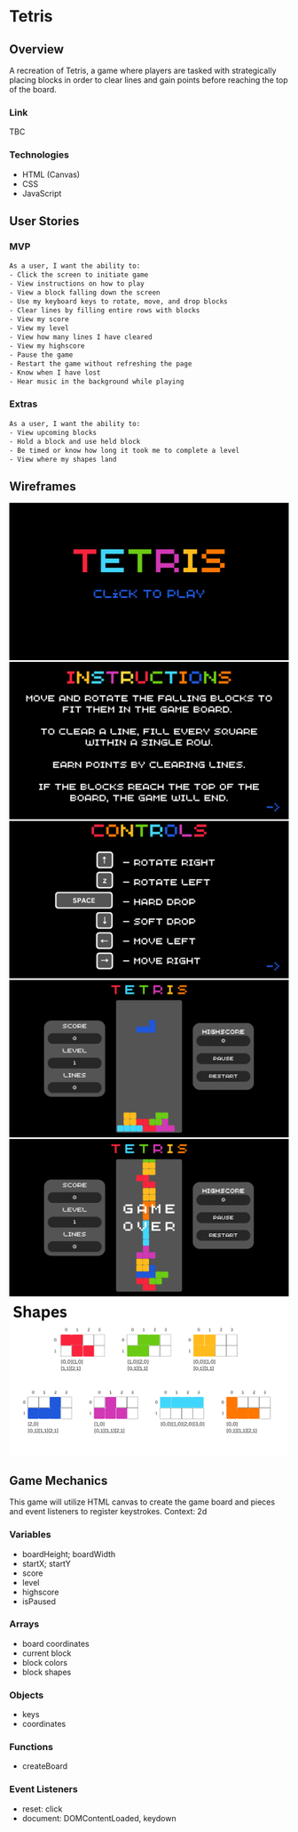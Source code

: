# Tetris

## Overview

A recreation of Tetris, a game where players are tasked with strategically placing blocks in order to clear lines and gain points before reaching the top of the board. 

### Link

TBC

### Technologies
- HTML (Canvas)
- CSS
- JavaScript

## User Stories

### MVP

```
As a user, I want the ability to:
- Click the screen to initiate game
- View instructions on how to play
- View a block falling down the screen
- Use my keyboard keys to rotate, move, and drop blocks
- Clear lines by filling entire rows with blocks
- View my score
- View my level
- View how many lines I have cleared
- View my highscore
- Pause the game
- Restart the game without refreshing the page
- Know when I have lost
- Hear music in the background while playing
```

### Extras

```
As a user, I want the ability to:
- View upcoming blocks
- Hold a block and use held block
- Be timed or know how long it took me to complete a level
- View where my shapes land
```

## Wireframes

![Home Page](img/1.png)
![Instructions](img/2.png)
![Controls](img/3.png)
![Game](img/4.png)
![Game Over](img/5.png)
![Block Shapes](img/6.png)

## Game Mechanics

This game will utilize HTML canvas to create the game board and pieces and event listeners to register keystrokes. 
Context: 2d

### Variables
- boardHeight; boardWidth
- startX; startY
- score
- level
- highscore
- isPaused
### Arrays
- board coordinates
- current block
- block colors
- block shapes
### Objects
- keys
- coordinates
### Functions
- createBoard
### Event Listeners
- reset: click
- document: DOMContentLoaded, keydown
